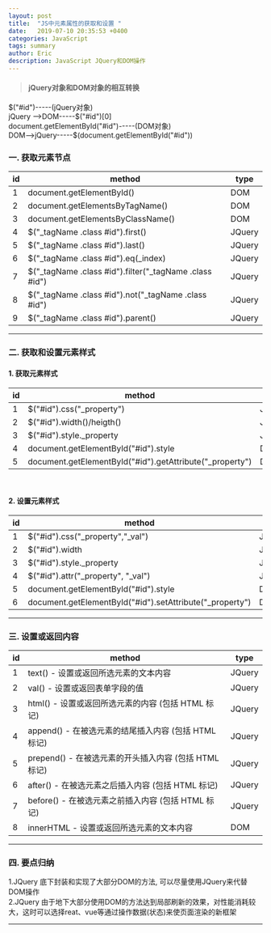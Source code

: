 ```yaml
---
layout: post
title:  "JS中元素属性的获取和设置 "
date:   2019-07-10 20:35:53 +0400
categories: JavaScript
tags: summary
author: Eric
description: JavaScript JQuery和DOM操作
---
```



> #### jQuery对象和DOM对象的相互转换      
\$(\"#id\")\-\-\-\-\-(jQuery对象)  
jQuery -->DOM\-\-\-\-\-\$(\"#id\")[0]   
document.getElementById(\"#id\")\-\-\-\-\-(DOM对象)   
DOM-->jQuery\-\-\-\-\-\$(document.getElementById(\"#id\"))   


### 一. **获取元素节点**   

| id | method                                                              | type   |
|----|---------------------------------------------------------------------|--------|
| 1  | document\.getElementById\(\)                                        | DOM    |
| 2  | document\.getElementsByTagName\(\)                                  | DOM    |
| 3  | document\.getElementsByClassName\(\)                                | DOM    |
| 4  | $\("\_tagName \.class  \#id"\)\.first\(\)                           | JQuery |
| 5  | $\("\_tagName \.class  \#id"\)\.last\(\)                            | JQuery |
| 6  | $\("\_tagName \.class  \#id"\)\.eq\(\_index\)                       | JQuery |
| 7  | $\("\_tagName \.class  \#id"\)\.filter\("\_tagName \.class  \#id"\) | JQuery |
| 8  | $\("\_tagName \.class  \#id"\)\.not\("\_tagName \.class  \#id"\)    | JQuery |
| 9  | $\("\_tagName \.class  \#id"\)\.parent\(\)                          | JQuery |


-----   

### 二. **获取和设置元素样式**    
#### 1. 获取元素样式  

| id | method                                                             | type   |
|----|--------------------------------------------------------------------|--------|
| 1  | $\("#id")\.css\("_property")                                   | JQuery |
| 2  | $\("#id")\.width()/heigth\()                                  | JQuery |
| 3  | $\("#id")\.style._property                                     | JQuery |
| 4  | document\.getElementById\("#id")\.style                          | DOM    |
| 5  | document\.getElementById("#id")\.getAttribute("_property") | DOM    |     
    
    
<br>   


#### 2. 设置元素样式   

| id | method                                                           | type   |
|----|------------------------------------------------------------------|--------|
| 1  | $("#id")\.css("_property","_val")                         | JQuery |
| 2  | $("#id")\.width                                               | JQuery |
| 3  | $("#id")\.style\._property                                   | JQuery |
| 4  | $("#id")\.attr("_property", "_val")                       | JQuery |
| 5  | document\.getElementById("#id")\.style                        | DOM    |
| 6  | document\.getElementById("#id")\.setAttribute("_property") | DOM    |    


-----    

### 三. **设置或返回内容**

| id | method                                 | type   |
|----|----------------------------------------|--------|
| 1  | text\(\) \- 设置或返回所选元素的文本内容             | JQuery |
| 2  | val\(\) \- 设置或返回表单字段的值                 | JQuery |
| 3  | html\(\) \- 设置或返回所选元素的内容  (包括 HTML 标记) | JQuery |
| 4  | append() - 在被选元素的结尾插入内容  (包括 HTML 标记)  | JQuery |
| 5  | prepend() - 在被选元素的开头插入内容  (包括 HTML 标记) | JQuery |
| 6  | after() - 在被选元素之后插入内容  (包括 HTML 标记)    | JQuery |
| 7  | before() - 在被选元素之前插入内容  (包括 HTML 标记)   | JQuery |
| 8  | innerHTML \- 设置或返回所选元素的文本内容            | DOM    |   


-----   

### 四. **要点归纳**    
1.JQuery 底下封装和实现了大部分DOM的方法, 可以尽量使用JQuery来代替DOM操作      
2.JQuery 由于地下大部分使用DOM的方法达到局部刷新的效果，对性能消耗较大，这时可以选择reat、vue等通过操作数据(状态)来使页面渲染的新框架

-----   

	
		

